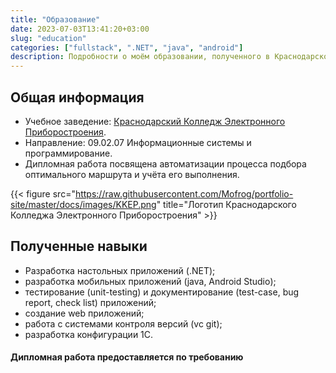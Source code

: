 ```yaml
---
title: "Образование"
date: 2023-07-03T13:41:20+03:00
slug: "education"
categories: ["fullstack", ".NET", "java", "android"]
description: Подробности о моём образовании, полученного в Краснодарском Колледже Электронного Приборостроения
---
```


## Общая информация

- Учебное заведение: [Краснодарский Колледж Электронного Приборостроения](https://kkep.ru/).
- Направление: 09.02.07 Информационные системы и программирование.
- Дипломная работа посвящена автоматизации процесса подбора оптимального маршрута и учёта его выполнения.

{{< figure src="https://raw.githubusercontent.com/Mofrog/portfolio-site/master/docs/images/KKEP.png" title="Логотип Краснодарского Колледжа Электронного Приборостроения" >}}

## Полученные навыки

- Разработка настольных приложений (.NET);
- разработка мобильных приложений (java, Android Studio);
- тестирование (unit-testing) и документирование (test-case, bug report, check list) приложений;
- создание web приложений;
- работа с системами контроля версий (vc git);
- разработка конфигурации 1С.

#### Дипломная работа предоставляется по требованию